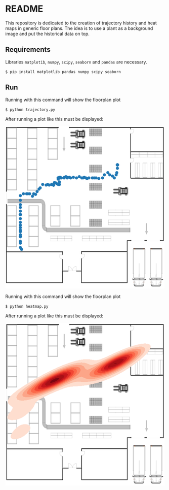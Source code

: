 # README

This repository is dedicated to the creation of trajectory history and heat maps in generic floor plans.
The idea is to use a plant as a background image and put the historical data on top.

## Requirements

Libraries ```matplotib```, ```numpy```, ```scipy```, ```seaborn``` and ```pandas``` are necessary.
```
$ pip install matplotlib pandas numpy scipy seaborn
```

## Run

Running with this command will show the floorplan plot
```
$ python trajectory.py
```

After running a plot like this must be displayed:

![](images/FloorPlan_with_trajectory.png)

Running with this command will show the floorplan plot
```
$ python heatmap.py
```

After running a plot like this must be displayed:

![](images/FloorPlan_with_heatmap.png)
